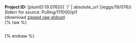 **Project ID:** [plumID:19.076]({{ '/' | absolute_url }}eggs/19/076/)  
Stderr for source:  Pulling/111000/pl1   
(download [zipped raw stdout](pl1.plumed_master.stdout.txt.zip))  
{% raw %}
<pre>
</pre>
{% endraw %}
